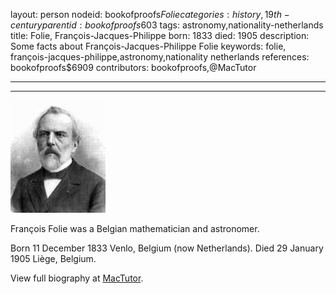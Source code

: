 layout: person
nodeid: bookofproofs$Folie
categories: history,19th-century
parentid: bookofproofs$603
tags: astronomy,nationality-netherlands
title: Folie, François-Jacques-Philippe
born: 1833
died: 1905
description: Some facts about François-Jacques-Philippe Folie
keywords: folie, françois-jacques-philippe,astronomy,nationality netherlands
references: bookofproofs$6909
contributors: bookofproofs,@MacTutor

---


---

![Folie.jpg](https://github.com/bookofproofs/bookofproofs.github.io/blob/main/_sources/_assets/images/portraits/Folie.jpg?raw=true)

François Folie  was a Belgian mathematician and astronomer.

Born 11 December 1833 Venlo, Belgium (now Netherlands). Died 29 January 1905 Liège, Belgium.


View full biography at [MacTutor](https://mathshistory.st-andrews.ac.uk/Biographies/Folie/).